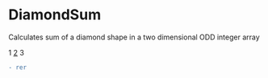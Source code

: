 # DiamondSum
Calculates sum of a diamond shape in a two dimensional ODD integer array

1 [2](https://placehold.it/15/FF0000/000000?text=+) 3
```diff
- rer
